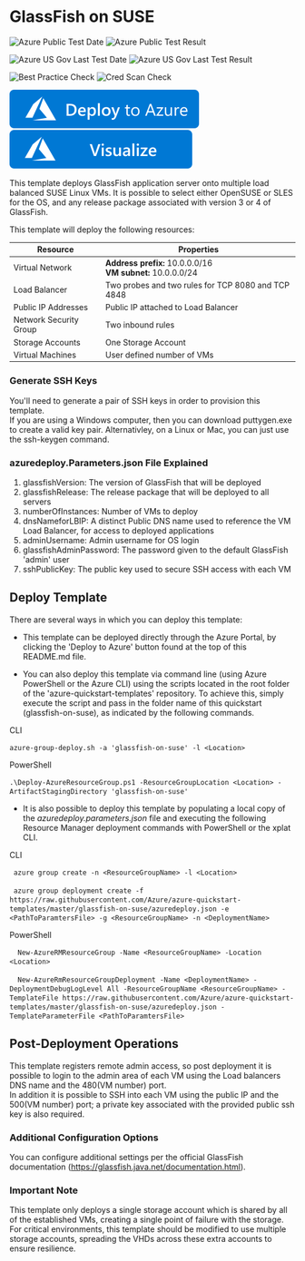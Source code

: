# GlassFish on SUSE

![Azure Public Test Date](https://azurequickstartsservice.blob.core.windows.net/badges/glassfish-on-suse/PublicLastTestDate.svg)
![Azure Public Test Result](https://azurequickstartsservice.blob.core.windows.net/badges/glassfish-on-suse/PublicDeployment.svg)

![Azure US Gov Last Test Date](https://azurequickstartsservice.blob.core.windows.net/badges/glassfish-on-suse/FairfaxLastTestDate.svg)
![Azure US Gov Last Test Result](https://azurequickstartsservice.blob.core.windows.net/badges/glassfish-on-suse/FairfaxDeployment.svg)

![Best Practice Check](https://azurequickstartsservice.blob.core.windows.net/badges/glassfish-on-suse/BestPracticeResult.svg)
![Cred Scan Check](https://azurequickstartsservice.blob.core.windows.net/badges/glassfish-on-suse/CredScanResult.svg)

[![Deploy to Azure](https://raw.githubusercontent.com/Azure/azure-quickstart-templates/master/1-CONTRIBUTION-GUIDE/images/deploytoazure.svg?sanitize=true)](https://portal.azure.com/#create/Microsoft.Template/uri/https%3A%2F%2Fraw.githubusercontent.com%2FAzure%2Fazure-quickstart-templates%2Fmaster%2Fglassfish-on-suse%2Fazuredeploy.json)
[![Visualize](https://raw.githubusercontent.com/Azure/azure-quickstart-templates/master/1-CONTRIBUTION-GUIDE/images/visualizebutton.svg?sanitize=true)](http://armviz.io/#/?load=https%3A%2F%2Fraw.githubusercontent.com%2FAzure%2Fazure-quickstart-templates%2Fmaster%2Fglassfish-on-suse%2Fazuredeploy.json)

This template deploys GlassFish application server onto multiple load balanced
SUSE Linux VMs. It is possible to select either OpenSUSE or SLES for the OS, and
any release package associated with version 3 or 4 of GlassFish.

This template will deploy the following resources:

| Resource               | Properties                                                      |
| ---------------------- | --------------------------------------------------------------- |
| Virtual Network        | **Address prefix:** 10.0.0.0/16<br />**VM subnet:** 10.0.0.0/24 |
| Load Balancer          | Two probes and two rules for TCP 8080 and TCP 4848              |
| Public IP Addresses    | Public IP attached to Load Balancer                             |
| Network Security Group | Two inbound rules                                               |
| Storage Accounts       | One Storage Account                                             |
| Virtual Machines       | User defined number of VMs                                      |

### Generate SSH Keys

You'll need to generate a pair of SSH keys in order to provision this
template.<br/> If you are using a Windows computer, then you can download
puttygen.exe to create a valid key pair. Alternativley, on a Linux or Mac, you
can just use the ssh-keygen command.

### azuredeploy.Parameters.json File Explained

1.  glassfishVersion: The version of GlassFish that will be deployed
2.  glassfishRelease: The release package that will be deployed to all servers
3.  numberOfInstances: Number of VMs to deploy
4.  dnsNameforLBIP: A distinct Public DNS name used to reference the VM Load
    Balancer, for access to deployed applications
5.  adminUsername: Admin username for OS login
6.  glassfishAdminPassword: The password given to the default GlassFish 'admin'
    user
7.  sshPublicKey: The public key used to secure SSH access with each VM

## Deploy Template

There are several ways in which you can deploy this template:

- This template can be deployed directly through the Azure Portal, by clicking
  the 'Deploy to Azure' button found at the top of this README.md file.

- You can also deploy this template via command line (using Azure PowerShell or
  the Azure CLI) using the scripts located in the root folder of the
  'azure-quickstart-templates' repository. To achieve this, simply execute the
  script and pass in the folder name of this quickstart (glassfish-on-suse), as
  indicated by the following commands.

CLI

```
azure-group-deploy.sh -a 'glassfish-on-suse' -l <Location>
```

PowerShell

```
.\Deploy-AzureResourceGroup.ps1 -ResourceGroupLocation <Location> -ArtifactStagingDirectory 'glassfish-on-suse'
```

- It is also possible to deploy this template by populating a local copy of the
  _azuredeploy.parameters.json_ file and executing the following Resource
  Manager deployment commands with PowerShell or the xplat CLI.

CLI

```
 azure group create -n <ResourceGroupName> -l <Location>

 azure group deployment create -f https://raw.githubusercontent.com/Azure/azure-quickstart-templates/master/glassfish-on-suse/azuredeploy.json -e <PathToParamtersFile> -g <ResourceGroupName> -n <DeploymentName>
```

PowerShell

```
  New-AzureRMResourceGroup -Name <ResourceGroupName> -Location <Location>

  New-AzureRmResourceGroupDeployment -Name <DeploymentName> -DeploymentDebugLogLevel All -ResourceGroupName <ResourceGroupName> - TemplateFile https://raw.githubusercontent.com/Azure/azure-quickstart-templates/master/glassfish-on-suse/azuredeploy.json -TemplateParameterFile <PathToParamtersFile>
```

## Post-Deployment Operations

This template registers remote admin access, so post deployment it is possible
to login to the admin area of each VM using the Load balancers DNS name and the
480(VM number) port.<br /> In addition it is possible to SSH into each VM using
the public IP and the 500(VM number) port; a private key associated with the
provided public ssh key is also required.

### Additional Configuration Options

You can configure additional settings per the official GlassFish documentation
(https://glassfish.java.net/documentation.html).

### Important Note

This template only deploys a single storage account which is shared by all of
the established VMs, creating a single point of failure with the storage. For
critical environments, this template should be modified to use multiple storage
accounts, spreading the VHDs across these extra accounts to ensure resilience.
